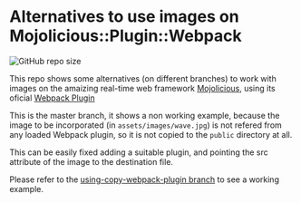 # Alternatives to use images on Mojolicious::Plugin::Webpack
![GitHub repo size](https://img.shields.io/github/repo-size/dmanto/mojo-webpack-case)

This repo shows some alternatives (on different branches) to work with images on the amaizing real-time web framework [Mojolicious](https://metacpan.org/pod/Mojolicious), using its oficial [Webpack Plugin](https://metacpan.org/pod/Mojolicious::Plugin::Webpack)

This is the master branch, it shows a non working example, because the image to be incorporated (in ```assets/images/wave.jpg```) is not refered from any loaded Webpack plugin, so it is not copied to the ```public``` directory at all.

This can be easily fixed adding a suitable plugin, and pointing the src attribute of the image to the destination file.

Please refer to the [using-copy-webpack-plugin branch](https://github.com/dmanto/mojo-webpack-case/tree/using-copy-webpack-plugin) to see a working example.